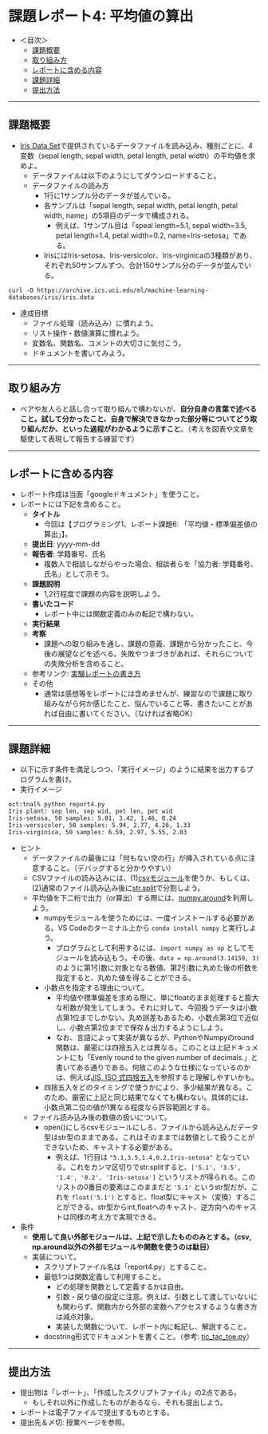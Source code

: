 # 課題レポート4: 平均値の算出

- ＜目次＞
  - <a href="#abst">課題概要</a>
  - <a href="#howto">取り組み方</a>
  - <a href="#report">レポートに含める内容</a>
  - <a href="#level1">課題詳細</a>
  - <a href="#upload">提出方法</a>

<hr>

## <a name="abst">課題概要</a>
- [Iris Data Set](https://archive.ics.uci.edu/ml/datasets/iris)で提供されているデータファイルを読み込み、種別ごとに、4変数（sepal length, sepal width, petal length, petal width）の平均値を求めよ。
  - データファイルは以下のようにしてダウンロードすること。
  - データファイルの読み方
    - 1行に1サンプル分のデータが並んでいる。
    - 各サンプルは「sepal length, sepal width, petal length, petal width, name」の5項目のデータで構成される。
      - 例えば、1サンプル目は「speal length=5.1, sepal width=3.5, petal length=1.4, petal width=0.2, name=Iris-setosa」である。
    - IrisにはIris-setosa、Iris-versicolor、Iris-virginicaの3種類があり、それぞれ50サンプルずつ、合計150サンプル分のデータが並んでいる。

```
curl -O https://archive.ics.uci.edu/ml/machine-learning-databases/iris/iris.data
```

- 達成目標
  - ファイル処理（読み込み）に慣れよう。
  - リスト操作・数値演算に慣れよう。
  - 変数名、関数名、コメントの大切さに気付こう。
  - ドキュメントを書いてみよう。

<hr>

## <a name="howto">取り組み方</a>
- ペアや友人らと話し合って取り組んで構わないが、**自分自身の言葉で述べること。試して分かったこと、自身で解決できなかった部分等についてどう取り組んだか、といった過程がわかるように示すこと**。（考えを図表や文章を駆使して表現して報告する練習です）

<hr>

## <a name="report">レポートに含める内容</a>
- レポート作成は当面「googleドキュメント」を使うこと。
- レポートには下記を含めること。
  - **タイトル**
    - 今回は【プログラミング1、レポート課題6: 「平均値・標準偏差値の算出」】。
  - **提出日**: yyyy-mm-dd
  - **報告者**: 学籍番号、氏名
    - 複数人で相談しながらやった場合、相談者らを「協力者: 学籍番号、氏名」として示そう。
  - **課題説明**
    - 1,2行程度で課題の内容を説明しよう。
  - **書いたコード**
    - レポート中には関数定義のみの転記で構わない。
  - **実行結果**
  - **考察**
    - 課題への取り組みを通し、課題の意義、課題から分かったこと、今後の展望などを述べる。失敗やつまづきがあれば、それらについての失敗分析を含めること。
  - 参考リンク: [実験レポートの書き方](http://www.report.gusoku.net/jikken/jikkenreport.html)
  - その他
    - 通常は感想等をレポートには含めませんが、練習なので課題に取り組みながら何か感じたこと、悩んでいること等、書きたいことがあれば自由に書いてください。（なければ省略OK）

<hr>

## <a name="level">課題詳細</a>
- 以下に示す条件を満足しつつ、「実行イメージ」のように結果を出力するプログラムを書け。
- 実行イメージ

```
oct:tnal% python report4.py
Iris plant: sep len, sep wid, pet len, pet wid
Iris-setosa, 50 samples: 5.01, 3.42, 1.46, 0.24
Iris-versicolor, 50 samples: 5.94, 2.77, 4.26, 1.33
Iris-virginica, 50 samples: 6.59, 2.97, 5.55, 2.03
```

- ヒント
  - データファイルの最後には「何もない空の行」が挿入されている点に注意すること。（デバッグすると分かりやすい）
  - CSVファイルの読み込みには、(1)[csvモジュール](https://docs.python.jp/3/library/csv.html)を使うか、もしくは、(2)通常のファイル読み込み後に[str.split](https://docs.python.jp/3/library/stdtypes.html#str.split)で分割しよう。
  - 平均値を下二桁で出力（or算出）する際には、[numpy.around](https://docs.scipy.org/doc/numpy-1.13.0/reference/generated/numpy.around.html#numpy.around)を利用しよう。
    - numpyモジュールを使うためには、一度インストールする必要がある。VS Codeのターミナル上から ```conda install numpy``` と実行しよう。
      - プログラムとして利用するには、``import numpy as np`` としてモジュールを読み込もう。その後、``data = np.around(3.14159, 3)`` のように第1引数に対象となる数値、第2引数に丸めた後の桁数を指定すると、丸めた値を得ることができる。
    - 小数点を指定する理由について。
      - 平均値や標準偏差を求める際に、単にfloatのまま処理すると膨大な桁数が発生してしまう。それに対して、今回扱うデータは小数点第1位までしかない。丸め誤差もあるため、小数点第3位で近似し、小数点第2位までで保存＆出力するようにしよう。
      - なお、言語によって実装が異なるが、PythonやNumpyのround関数は、厳密には四捨五入とは異なる。このことは上記ドキュメントにも「Evenly round to the given number of decimals.」と書いてある通りである。何故このような仕様になっているのかは、例えば[JIS, ISO 式四捨五入](http://www.okadajp.org/RWiki/?JIS%2CISO式四捨五入)を参照すると理解しやすいかも。
    - 四捨五入をどのタイミングで使うかにより、多少結果が異なる。このため、厳密に上記と同じ結果でなくても構わない。具体的には、小数点第二位の値が1異なる程度なら許容範囲とする。
  - ファイル読み込み後の数値の扱いについて。
    - open()にしろcsvモジュールにしろ、ファイルから読み込んだデータ型はstr型のままである。これはそのままでは数値として扱うことができないため、キャストする必要がある。
      - 例えば、1行目は ``"5.1,3.5,1.4,0.2,Iris-setosa"`` となっている。これをカンマ区切りでstr.splitすると、``['5.1', '3.5', '1.4', '0.2', 'Iris-setosa']`` というリストが得られる。このリストの0番目の要素はこのままだと ``'5.1'`` というstr型だが、これを ``float('5.1')`` とすると、float型にキャスト（変換）することができる。str型からint,floatへのキャスト、逆方向へのキャストは同様の考え方で実現できる。
- 条件
  - **使用して良い外部モジュールは、上記で示したもののみとする。（csv, np.around以外の外部モジュールや関数を使うのは駄目）**
  - 実装について。
    - スクリプトファイル名は「report4.py」とすること。
    - 最低1つは関数定義して利用すること。
      - どの処理を関数として定義するかは自由。
      - 引数・戻り値の設定に注意。例えば、引数として渡していないにも関わらず、関数内から外部の変数へアクセスするような書き方は減点対象。
      - 実装した関数について、レポート内に転記し、解説すること。
    - docstring形式でドキュメントを書くこと。（参考: [tic_tac_toe.py](https://github.com/naltoma/python_intro/blob/master/report/tic_tac_toe.py)）

<hr>

## <a name="upload">提出方法</a>
- 提出物は「レポート」、「作成したスクリプトファイル」の2点である。
  - もしそれ以外に作成したものがあるなら、それも提出しよう。
- レポートは電子ファイルで提出するものとする。
- 提出先＆〆切: 授業ページを参照。
